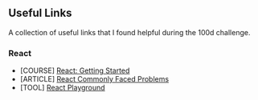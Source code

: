 ## Useful Links

A collection of useful links that I found helpful during the 100d challenge.

### React

* [COURSE] [React: Getting Started](https://app.pluralsight.com/library/courses/react-js-getting-started/table-of-contents)
* [ARTICLE] [React Commonly Faced Problems](https://jscomplete.com/learn/react-beyond-basics/react-cfp)
* [TOOL] [React Playground](https://jscomplete.com/playground)

